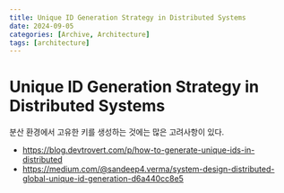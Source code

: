 ```yaml
---
title: Unique ID Generation Strategy in Distributed Systems
date: 2024-09-05
categories: [Archive, Architecture]
tags: [architecture]
---
```


# Unique ID Generation Strategy in Distributed Systems

분산 환경에서 고유한 키를 생성하는 것에는 많은 고려사항이 있다. 

- https://blog.devtrovert.com/p/how-to-generate-unique-ids-in-distributed
- https://medium.com/@sandeep4.verma/system-design-distributed-global-unique-id-generation-d6a440cc8e5